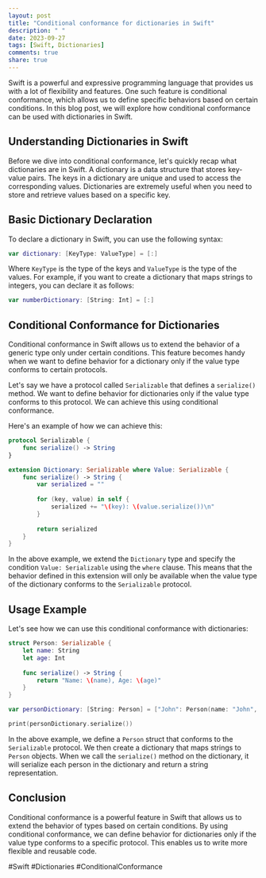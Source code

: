 ```yaml
---
layout: post
title: "Conditional conformance for dictionaries in Swift"
description: " "
date: 2023-09-27
tags: [Swift, Dictionaries]
comments: true
share: true
---
```


Swift is a powerful and expressive programming language that provides us with a lot of flexibility and features. One such feature is conditional conformance, which allows us to define specific behaviors based on certain conditions. In this blog post, we will explore how conditional conformance can be used with dictionaries in Swift.

## Understanding Dictionaries in Swift

Before we dive into conditional conformance, let's quickly recap what dictionaries are in Swift. A dictionary is a data structure that stores key-value pairs. The keys in a dictionary are unique and used to access the corresponding values. Dictionaries are extremely useful when you need to store and retrieve values based on a specific key.

## Basic Dictionary Declaration

To declare a dictionary in Swift, you can use the following syntax:

```swift
var dictionary: [KeyType: ValueType] = [:]
```

Where `KeyType` is the type of the keys and `ValueType` is the type of the values. For example, if you want to create a dictionary that maps strings to integers, you can declare it as follows:

```swift
var numberDictionary: [String: Int] = [:]
```

## Conditional Conformance for Dictionaries

Conditional conformance in Swift allows us to extend the behavior of a generic type only under certain conditions. This feature becomes handy when we want to define behavior for a dictionary only if the value type conforms to certain protocols.

Let's say we have a protocol called `Serializable` that defines a `serialize()` method. We want to define behavior for dictionaries only if the value type conforms to this protocol. We can achieve this using conditional conformance.

Here's an example of how we can achieve this:

```swift
protocol Serializable {
    func serialize() -> String
}

extension Dictionary: Serializable where Value: Serializable {
    func serialize() -> String {
        var serialized = ""
        
        for (key, value) in self {
            serialized += "\(key): \(value.serialize())\n"
        }
        
        return serialized
    }
}
```

In the above example, we extend the `Dictionary` type and specify the condition `Value: Serializable` using the `where` clause. This means that the behavior defined in this extension will only be available when the value type of the dictionary conforms to the `Serializable` protocol.

## Usage Example

Let's see how we can use this conditional conformance with dictionaries:

```swift
struct Person: Serializable {
    let name: String
    let age: Int
    
    func serialize() -> String {
        return "Name: \(name), Age: \(age)"
    }
}

var personDictionary: [String: Person] = ["John": Person(name: "John", age: 25), "Sarah": Person(name: "Sarah", age: 30)]

print(personDictionary.serialize())
```

In the above example, we define a `Person` struct that conforms to the `Serializable` protocol. We then create a dictionary that maps strings to `Person` objects. When we call the `serialize()` method on the dictionary, it will serialize each person in the dictionary and return a string representation.

## Conclusion

Conditional conformance is a powerful feature in Swift that allows us to extend the behavior of types based on certain conditions. By using conditional conformance, we can define behavior for dictionaries only if the value type conforms to a specific protocol. This enables us to write more flexible and reusable code.

#Swift #Dictionaries #ConditionalConformance
